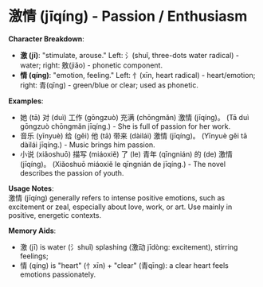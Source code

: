 # **激情 (jīqíng) - Passion / Enthusiasm**

**Character Breakdown**:  
- **激 (jī)**: "stimulate, arouse." Left: 氵(shuǐ, three-dots water radical) - water; right: 敫(jiǎo) - phonetic component.  
- **情 (qíng)**: "emotion, feeling." Left: 忄(xīn, heart radical) - heart/emotion; right: 青(qīng) - green/blue or clear; used as phonetic.

**Examples**:  
- 她 (tā) 对 (duì) 工作 (gōngzuò) 充满 (chōngmǎn) 激情 (jīqíng)。 (Tā duì gōngzuò chōngmǎn jīqíng.) - She is full of passion for her work.  
- 音乐 (yīnyuè) 给 (gěi) 他 (tā) 带来 (dàilái) 激情 (jīqíng)。 (Yīnyuè gěi tā dàilái jīqíng.) - Music brings him passion.  
- 小说 (xiǎoshuō) 描写 (miáoxiě) 了 (le) 青年 (qīngnián) 的 (de) 激情 (jīqíng)。 (Xiǎoshuō miáoxiě le qīngnián de jīqíng.) - The novel describes the passion of youth.

**Usage Notes**:  
激情 (jīqíng) generally refers to intense positive emotions, such as excitement or zeal, especially about love, work, or art. Use mainly in positive, energetic contexts.

**Memory Aids**:  
- 激 (jī) is water (氵shuǐ) splashing (激动 jīdòng: excitement), stirring feelings;  
- 情 (qíng) is "heart" (忄xīn) + "clear" (青qīng): a clear heart feels emotions passionately.